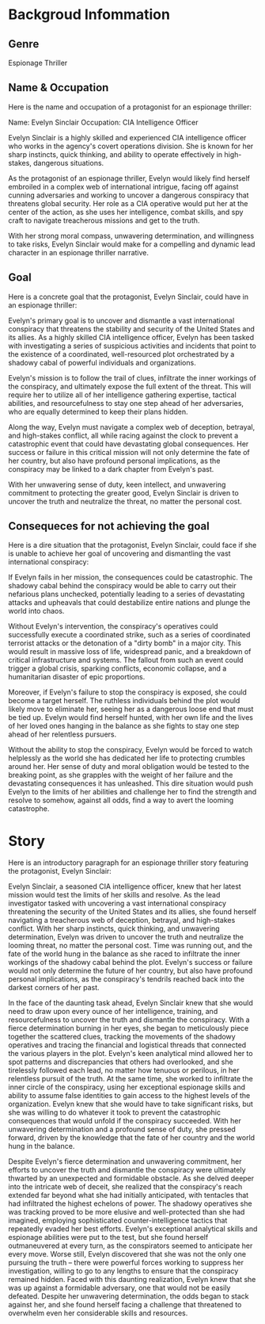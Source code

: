 # Backgroud Infommation

## Genre 

Espionage Thriller

## Name & Occupation

Here is the name and occupation of a protagonist for an espionage thriller:

Name: Evelyn Sinclair
Occupation: CIA Intelligence Officer

Evelyn Sinclair is a highly skilled and experienced CIA intelligence officer who works in the agency's covert operations division. She is known for her sharp instincts, quick thinking, and ability to operate effectively in high-stakes, dangerous situations. 

As the protagonist of an espionage thriller, Evelyn would likely find herself embroiled in a complex web of international intrigue, facing off against cunning adversaries and working to uncover a dangerous conspiracy that threatens global security. Her role as a CIA operative would put her at the center of the action, as she uses her intelligence, combat skills, and spy craft to navigate treacherous missions and get to the truth.

With her strong moral compass, unwavering determination, and willingness to take risks, Evelyn Sinclair would make for a compelling and dynamic lead character in an espionage thriller narrative.

## Goal

Here is a concrete goal that the protagonist, Evelyn Sinclair, could have in an espionage thriller:

Evelyn's primary goal is to uncover and dismantle a vast international conspiracy that threatens the stability and security of the United States and its allies. As a highly skilled CIA intelligence officer, Evelyn has been tasked with investigating a series of suspicious activities and incidents that point to the existence of a coordinated, well-resourced plot orchestrated by a shadowy cabal of powerful individuals and organizations.

Evelyn's mission is to follow the trail of clues, infiltrate the inner workings of the conspiracy, and ultimately expose the full extent of the threat. This will require her to utilize all of her intelligence gathering expertise, tactical abilities, and resourcefulness to stay one step ahead of her adversaries, who are equally determined to keep their plans hidden.

Along the way, Evelyn must navigate a complex web of deception, betrayal, and high-stakes conflict, all while racing against the clock to prevent a catastrophic event that could have devastating global consequences. Her success or failure in this critical mission will not only determine the fate of her country, but also have profound personal implications, as the conspiracy may be linked to a dark chapter from Evelyn's past.

With her unwavering sense of duty, keen intellect, and unwavering commitment to protecting the greater good, Evelyn Sinclair is driven to uncover the truth and neutralize the threat, no matter the personal cost.

## Consequeces for not achieving the goal

Here is a dire situation that the protagonist, Evelyn Sinclair, could face if she is unable to achieve her goal of uncovering and dismantling the vast international conspiracy:

If Evelyn fails in her mission, the consequences could be catastrophic. The shadowy cabal behind the conspiracy would be able to carry out their nefarious plans unchecked, potentially leading to a series of devastating attacks and upheavals that could destabilize entire nations and plunge the world into chaos.

Without Evelyn's intervention, the conspiracy's operatives could successfully execute a coordinated strike, such as a series of coordinated terrorist attacks or the detonation of a "dirty bomb" in a major city. This would result in massive loss of life, widespread panic, and a breakdown of critical infrastructure and systems. The fallout from such an event could trigger a global crisis, sparking conflicts, economic collapse, and a humanitarian disaster of epic proportions.

Moreover, if Evelyn's failure to stop the conspiracy is exposed, she could become a target herself. The ruthless individuals behind the plot would likely move to eliminate her, seeing her as a dangerous loose end that must be tied up. Evelyn would find herself hunted, with her own life and the lives of her loved ones hanging in the balance as she fights to stay one step ahead of her relentless pursuers.

Without the ability to stop the conspiracy, Evelyn would be forced to watch helplessly as the world she has dedicated her life to protecting crumbles around her. Her sense of duty and moral obligation would be tested to the breaking point, as she grapples with the weight of her failure and the devastating consequences it has unleashed. This dire situation would push Evelyn to the limits of her abilities and challenge her to find the strength and resolve to somehow, against all odds, find a way to avert the looming catastrophe.


# Story

Here is an introductory paragraph for an espionage thriller story featuring the protagonist, Evelyn Sinclair:

Evelyn Sinclair, a seasoned CIA intelligence officer, knew that her latest mission would test the limits of her skills and resolve. As the lead investigator tasked with uncovering a vast international conspiracy threatening the security of the United States and its allies, she found herself navigating a treacherous web of deception, betrayal, and high-stakes conflict. With her sharp instincts, quick thinking, and unwavering determination, Evelyn was driven to uncover the truth and neutralize the looming threat, no matter the personal cost. Time was running out, and the fate of the world hung in the balance as she raced to infiltrate the inner workings of the shadowy cabal behind the plot. Evelyn's success or failure would not only determine the future of her country, but also have profound personal implications, as the conspiracy's tendrils reached back into the darkest corners of her past.

In the face of the daunting task ahead, Evelyn Sinclair knew that she would need to draw upon every ounce of her intelligence, training, and resourcefulness to uncover the truth and dismantle the conspiracy. With a fierce determination burning in her eyes, she began to meticulously piece together the scattered clues, tracking the movements of the shadowy operatives and tracing the financial and logistical threads that connected the various players in the plot. Evelyn's keen analytical mind allowed her to spot patterns and discrepancies that others had overlooked, and she tirelessly followed each lead, no matter how tenuous or perilous, in her relentless pursuit of the truth. At the same time, she worked to infiltrate the inner circle of the conspiracy, using her exceptional espionage skills and ability to assume false identities to gain access to the highest levels of the organization. Evelyn knew that she would have to take significant risks, but she was willing to do whatever it took to prevent the catastrophic consequences that would unfold if the conspiracy succeeded. With her unwavering determination and a profound sense of duty, she pressed forward, driven by the knowledge that the fate of her country and the world hung in the balance.

Despite Evelyn's fierce determination and unwavering commitment, her efforts to uncover the truth and dismantle the conspiracy were ultimately thwarted by an unexpected and formidable obstacle. As she delved deeper into the intricate web of deceit, she realized that the conspiracy's reach extended far beyond what she had initially anticipated, with tentacles that had infiltrated the highest echelons of power. The shadowy operatives she was tracking proved to be more elusive and well-protected than she had imagined, employing sophisticated counter-intelligence tactics that repeatedly evaded her best efforts. Evelyn's exceptional analytical skills and espionage abilities were put to the test, but she found herself outmaneuvered at every turn, as the conspirators seemed to anticipate her every move. Worse still, Evelyn discovered that she was not the only one pursuing the truth – there were powerful forces working to suppress her investigation, willing to go to any lengths to ensure that the conspiracy remained hidden. Faced with this daunting realization, Evelyn knew that she was up against a formidable adversary, one that would not be easily defeated. Despite her unwavering determination, the odds began to stack against her, and she found herself facing a challenge that threatened to overwhelm even her considerable skills and resources.
